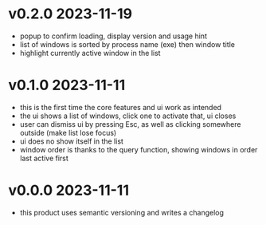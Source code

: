 # v0.2.0 2023-11-19
- popup to confirm loading, display version and usage hint
- list of windows is sorted by process name (exe) then window title
- highlight currently active window in the list

# v0.1.0 2023-11-11
- this is the first time the core features and ui work as intended
- the ui shows a list of windows, click one to activate that, ui closes
- user can dismiss ui by pressing Esc, as well as clicking somewhere outside (make list lose focus)
- ui does no show itself in the list
- window order is thanks to the query function, showing windows in order last active first

# v0.0.0 2023-11-11
- this product uses semantic versioning and writes a changelog